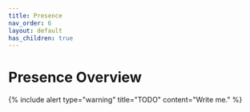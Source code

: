 ```yaml
---
title: Presence
nav_order: 6
layout: default
has_children: true
---
```


# Presence Overview

{% include alert type="warning" title="TODO" content="Write me." %}
